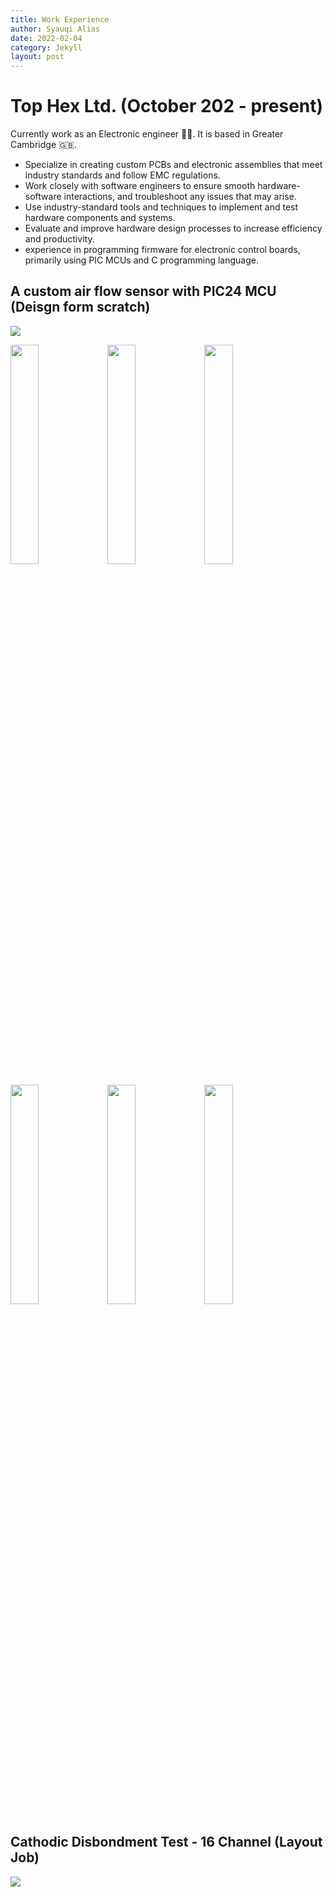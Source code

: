 ```yaml
---
title: Work Experience
author: Syauqi Alias
date: 2022-02-04
category: Jekyll
layout: post
---
```


# Top Hex Ltd. (October 202 - present)
Currently work as an Electronic engineer 🧑‍🔬. It is based in Greater Cambridge 🇬🇧.

- Specialize in creating custom PCBs and electronic assemblies that meet industry standards and follow EMC regulations. 
- Work closely with software engineers to ensure smooth hardware-software interactions, and troubleshoot any issues that may arise. 
- Use industry-standard tools and techniques to implement and test hardware components and systems. 
- Evaluate and improve hardware design processes to increase efficiency and productivity. 
- experience in programming firmware for electronic control boards, primarily using PIC MCUs and C programming language.

## A custom air flow sensor with PIC24 MCU (Deisgn form scratch)
<img src="https://syauqi-alias.github.io/assets/schem.jpg" />

<p float="left">
  <img src="https://syauqi-alias.github.io/assets/pcb3.jpg" width="30%" />
  <img src="https://syauqi-alias.github.io/assets/pcb2.jpg" width="30%" />
  <img src="https://syauqi-alias.github.io/assets/pcb1.jpg" width="30%" />
</p>
<p float="left">
  <img src="https://syauqi-alias.github.io/assets/completepcb.jpg" width="30%" />
  <img src="https://syauqi-alias.github.io/assets/pcb4.jpg" width="30%" />
  <img src="https://syauqi-alias.github.io/assets/testbed.jpg" width="30%" />
</p>

## Cathodic Disbondment Test - 16 Channel (Layout Job)
<img src="https://syauqi-alias.github.io/assets/cdt.jpg" />